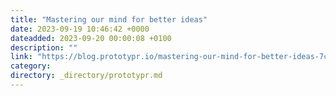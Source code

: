 ```yaml
---
title: "Mastering our mind for better ideas"
date: 2023-09-19 10:46:42 +0000
dateadded: 2023-09-20 00:00:08 +0100
description: ""
link: "https://blog.prototypr.io/mastering-our-mind-for-better-ideas-7c9e693d8af7?source=rss----eb297ea1161a---4"
category:
directory: _directory/prototypr.md
---
```

